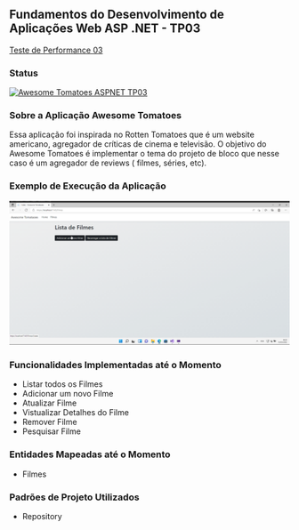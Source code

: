 ## Fundamentos do Desenvolvimento de Aplicações Web ASP .NET - TP03

[Teste de Performance 03](https://lms.infnet.edu.br/moodle/mod/assign/view.php?id=276125)

### Status

[![Awesome Tomatoes ASPNET TP03](https://github.com/msmagnanijr/csharp-mauricio-magnani/actions/workflows/build-dotnet-tp03%20copy.yml/badge.svg)](https://github.com/msmagnanijr/csharp-mauricio-magnani/actions/workflows/build-dotnet-tp03%20copy.yml)

### Sobre a Aplicação Awesome Tomatoes

Essa aplicação foi inspirada no Rotten Tomatoes que é um website americano, agregador de críticas de cinema e televisão. O objetivo do Awesome Tomatoes é implementar
o tema do projeto de bloco que nesse caso é um agregador de reviews ( filmes, séries, etc).

### Exemplo de Execução da Aplicação

![](images/app.gif)

### Funcionalidades Implementadas até o Momento

 - Listar todos os Filmes
 - Adicionar um novo Filme
 - Atualizar Filme
 - Vistualizar Detalhes do Filme
 - Remover Filme
 - Pesquisar Filme

### Entidades Mapeadas até o Momento

 - Filmes

### Padrões de Projeto Utilizados

 - Repository